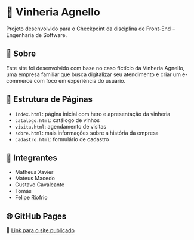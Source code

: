 # 🍷 Vinheria Agnello

Projeto desenvolvido para o Checkpoint da disciplina de Front-End – Engenharia de Software.

## 📖 Sobre

Este site foi desenvolvido com base no caso fictício da Vinheria Agnello, uma empresa familiar que busca digitalizar seu atendimento e criar um e-commerce com foco em experiência do usuário.

## 🧱 Estrutura de Páginas

- `index.html`: página inicial com hero e apresentação da vinheria
- `catalogo.html`: catálogo de vinhos
- `visita.html`: agendamento de visitas
- `sobre.html`: mais informações sobre a história da empresa
- `cadastro.html`: formulário de cadastro

## 👥 Integrantes

- Matheus Xavier
- Mateus Macedo
- Gustavo Cavalcante
- Tomás
- Felipe Riofrio

## 🌐 GitHub Pages

🔗 [Link para o site publicado](https://mateusmsouza05.github.io/CP-FrontEnd-VInheriaAgenllo/)
